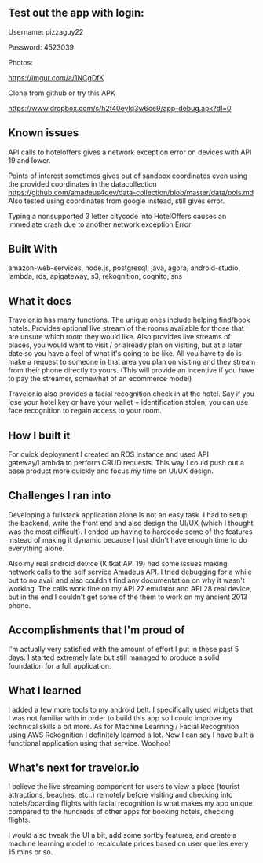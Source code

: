 ## Test out the app with login:
Username: pizzaguy22

Password: 4523039


Photos:

https://imgur.com/a/1NCgDfK

Clone from github or try this APK

https://www.dropbox.com/s/h2f40eylq3w6ce9/app-debug.apk?dl=0
## Known issues
API calls to hoteloffers gives a network exception error on devices with API 19 and lower.

Points of interest sometimes gives out of sandbox coordinates even using the provided coordinates in the datacollection
https://github.com/amadeus4dev/data-collection/blob/master/data/pois.md
Also tested using coordinates from google instead, still gives error.

Typing a nonsupported 3 letter citycode into HotelOffers causes an immediate crash due to another network exception Error

## Built With
amazon-web-services,
node.js,
postgresql,
java,
agora,
android-studio,
lambda,
rds,
apigateway,
s3,
rekognition,
cognito,
sns

## What it does
Travelor.io has many functions. The unique ones include helping find/book hotels. Provides optional live stream of the rooms available for those that are unsure which room they would like. Also provides live streams of places,  you would want to visit / or already plan on visiting, but at a later date so you have a feel of what it's going to be like. All you have to do is make a request to someone in that area you plan on visiting and they stream from their phone directly to yours. (This will provide an incentive if you have to pay the streamer, somewhat of an ecommerce model)

Travelor.io also provides a facial recognition check in at the hotel. Say if you lose your hotel key or have your wallet + identification stolen, you can use face recognition to regain access to your room.

## How I built it
For quick deployment I created an RDS instance and used API gateway/Lambda to perform CRUD requests. This way I could push out a base product more quickly and focus my time on UI/UX design.

## Challenges I ran into
Developing a fullstack application alone is not an easy task. I had to setup the backend, write the front end and also design the UI/UX (which I thought was the most difficult). I ended up having to hardcode some of the features instead of making it dynamic because I just didn't have enough time to do everything alone.

Also my real android device (Kitkat API 19) had some issues making network calls to the self service Amadeus API. I tried debugging for a while but to no avail and also couldn't find any documentation on why it wasn't working. The calls work fine on my API 27 emulator and API 28 real device, but in the end I couldn't get some of the them to work on my ancient 2013 phone.


## Accomplishments that I'm proud of
I'm actually very satisfied with the amount of effort I put in these past 5 days. I started extremely late but still managed to produce a solid foundation for a full application.


## What I learned
I added a few more tools to my android belt. I specifically used widgets that I was not familiar with in order to build this app so I could improve my technical skills a bit more. As for Machine Learning / Facial Recognition using AWS Rekognition I definitely learned a lot. Now I can say I have built a functional application using that service. Woohoo!

## What's next for travelor.io
I believe the live streaming component for users to view a place (tourist attractions, beaches, etc..) remotely before visiting and checking into hotels/boarding flights with facial recognition is what makes my app unique compared to the hundreds of other apps for booking hotels, checking flights. 

I would also tweak the UI a bit, add some sortby features, and create a machine learning model to recalculate prices based on user queries every 15 mins or so.
